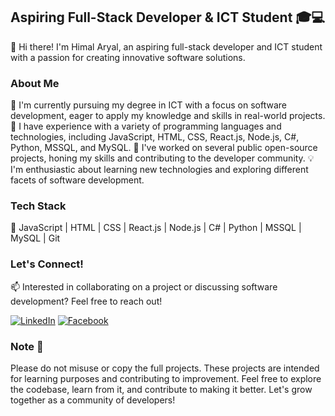 ## Aspiring Full-Stack Developer & ICT Student 🎓💻

👋 Hi there! I'm Himal Aryal, an aspiring full-stack developer and ICT student with a passion for creating innovative software solutions.

### About Me

🌟 I'm currently pursuing my degree in ICT with a focus on software development, eager to apply my knowledge and skills in real-world projects.
🚀 I have experience with a variety of programming languages and technologies, including JavaScript, HTML, CSS, React.js, Node.js, C#, Python, MSSQL, and MySQL.
💼 I've worked on several public open-source projects, honing my skills and contributing to the developer community.
💡 I'm enthusiastic about learning new technologies and exploring different facets of software development.

### Tech Stack

🔧 JavaScript | HTML | CSS | React.js | Node.js | C# | Python | MSSQL | MySQL | Git

### Let's Connect!

📫 Interested in collaborating on a project or discussing software development? Feel free to reach out!

[![LinkedIn](https://img.shields.io/badge/-LinkedIn-0077B5?style=flat&logo=linkedin)](https://www.linkedin.com/in/himal-aryal-366903304/)
[![Facebook](https://img.shields.io/badge/-Facebook-1877F2?style=flat&logo=facebook)](https://www.facebook.com/himalaryal321)



### Note 📝

Please do not misuse or copy the full projects. These projects are intended for learning purposes and contributing to improvement. Feel free to explore the codebase, learn from it, and contribute to making it better. Let's grow together as a community of developers!

<!---
himal7070/himal7070 is a ✨ special ✨ repository because its `README.md` (this file) appears on your GitHub profile.
You can click the Preview link to take a look at your changes.
--->
